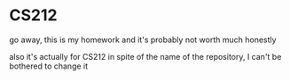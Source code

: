 # CS212
go away, this is my homework and it's probably not worth much honestly

also it's actually for CS212 in spite of the name of the repository, I can't be bothered to change it
